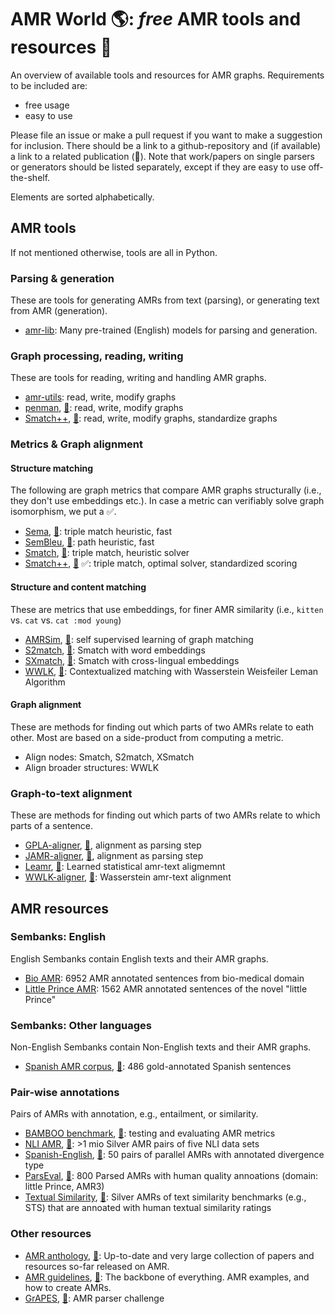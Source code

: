 # AMR World 🌎: *free* AMR tools and resources 🎊

An overview of available tools and resources for AMR graphs. Requirements to be included are:

- free usage
- easy to use

Please file an issue or make a pull request if you want to make a suggestion for inclusion. There should be a link to a github-repository and (if available) a link to a related publication (📜). Note that work/papers on single parsers or generators should be listed separately, except if they are easy to use off-the-shelf.

Elements are sorted alphabetically.

## AMR tools

If not mentioned otherwise, tools are all in Python.

### Parsing & generation

These are tools for generating AMRs from text (parsing), or generating text from AMR (generation).

- [amr-lib](https://github.com/bjascob/amrlib): Many pre-trained (English) models for parsing and generation.

### Graph processing, reading, writing

These are tools for reading, writing and handling AMR graphs.

- [amr-utils](https://github.com/ablodge/amr-utils): read, write, modify graphs
- [penman](https://github.com/goodmami/penman),  [📜](https://www.aclweb.org/anthology/2020.acl-demos.35/): read, write, modify graphs
- [Smatch++](https://github.com/flipz357/smatchpp), [📜](https://aclanthology.org/2023.findings-eacl.118/): read, write, modify graphs, standardize graphs

### Metrics & Graph alignment

#### Structure matching 

The following are graph metrics that compare AMR graphs structurally (i.e., they don't use embeddings etc.). In case a metric can verifiably solve graph isomorphism, we put a ✅.

- [Sema](https://github.com/rafaelanchieta/sema), [📜](https://arxiv.org/abs/1905.12069): triple match heuristic, fast
- [SemBleu](https://aclanthology.org/P19-1446/), [📜](https://github.com/freesunshine0316/sembleu): path heuristic, fast
- [Smatch](https://github.com/snowblink14/smatch), [📜](https://aclanthology.org/P13-2131/): triple match, heuristic solver
- [Smatch++](https://github.com/flipz357/smatchpp), [📜](https://aclanthology.org/2023.findings-eacl.118/) ✅: triple match, optimal solver, standardized scoring

#### Structure and content matching

These are metrics that use embeddings, for finer AMR similarity (i.e., `kitten` vs. `cat` vs. `cat :mod young`)

- [AMRSim](https://github.com/zzshou/AMRSim), [📜](https://aclanthology.org/2023.acl-long.892/): self supervised learning of graph matching
- [S2match](https://github.com/Heidelberg-NLP/amr-metric-suite), [📜](https://aclanthology.org/2020.tacl-1.34/): Smatch with word embeddings
- [SXmatch](https://github.com/shirawein/Crossling-AMR-Eval), [📜](https://aclanthology.org/2022.coling-1.336/): Smatch with cross-lingual embeddings
- [WWLK](https://github.com/flipz357/weisfeiler-leman-amr-metrics), [📜](https://aclanthology.org/2021.tacl-1.85/): Contextualized matching with Wasserstein Weisfeiler Leman Algorithm

#### Graph alignment

These are methods for finding out which parts of two AMRs relate to eath other. Most are based on a side-product from computing a metric.

- Align nodes: Smatch, S2match, XSmatch
- Align broader structures: WWLK

### Graph-to-text alignment

These are methods for finding out which parts of two AMRs relate to which parts of a sentence.

- [GPLA-aligner](https://github.com/ChunchuanLv/AMR_AS_GRAPH_PREDICTION), [📜](https://aclanthology.org/P18-1037/), alignment as parsing step
- [JAMR-aligner](https://github.com/jflanigan/jamr), [📜](https://jflanigan.github.io/flanigan+etal.acl2014.pdf), alignment as parsing step
- [Leamr](https://github.com/ablodge/leamr), [📜](https://aclanthology.org/2021.acl-long.257/):  Learned statistical amr-text aligmemnt
- [WWLK-aligner](https://github.com/flipz357/Simple-AMR-Aligner), [📜](https://aclanthology.org/2021.tacl-1.85/): Wasserstein amr-text alignment 

## AMR resources

### Sembanks: English

English Sembanks contain English texts and their AMR graphs.

- [Bio AMR](https://amr.isi.edu/download/2018-01-25/amr-release-bio-v3.0.txt): 6952 AMR annotated sentences from bio-medical domain
- [Little Prince AMR](https://amr.isi.edu/download/amr-bank-struct-v1.6.txt): 1562 AMR annotated sentences of the novel "little Prince"

### Sembanks: Other languages

Non-English Sembanks contain Non-English texts and their AMR graphs.

- [Spanish AMR corpus](https://github.com/shirawein/Spanish-Abstract-Meaning-Representation),  [📜](https://nejlt.ep.liu.se/article/view/4462/3648): 486 gold-annotated Spanish sentences

### Pair-wise annotations

Pairs of AMRs with annotation, e.g., entailment, or similarity.

- [BAMBOO benchmark](https://github.com/flipz357/bamboo-amr-benchmark), [📜](https://aclanthology.org/2021.tacl-1.85/): testing and evaluating AMR metrics
- [NLI AMR](https://github.com/flipz357/amr4nli), [📜](https://arxiv.org/abs/2306.00936): >1 mio Silver AMR pairs of five NLI data sets
- [Spanish-English](https://github.com/shirawein/spanish-english-amr-corpus), [📜](https://aclanthology.org/2021.law-1.6/): 50 pairs of parallel AMRs with annotated divergence type
- [ParsEval](https://github.com/Heidelberg-NLP/AMRParseEval), [📜](https://aclanthology.org/2022.eval4nlp-1.4/): 800 Parsed AMRs with human quality annoations (domain: little Prince, AMR3)
- [Textual Similarity](https://github.com/flipz357/bamboo-amr-benchmark), [📜](https://aclanthology.org/2021.tacl-1.85/): Silver AMRs of text similarity benchmarks (e.g., STS) that are annoated with human textual similarity ratings

### Other resources

- [AMR anthology](https://github.com/nert-nlp/AMR-Bibliography), [📜](https://nert-nlp.github.io/AMR-Bibliography/): Up-to-date and very large collection of papers and resources so-far released on AMR.
- [AMR guidelines](https://github.com/amrisi/amr-guidelines/blob/master/amr.md), [📜](https://aclanthology.org/W13-2322/): The backbone of everything. AMR examples, and how to create AMRs.
- [GrAPES](https://github.com/jgroschwitz/GrAPES), [📜](https://arxiv.org/abs/2312.03480): AMR parser challenge
